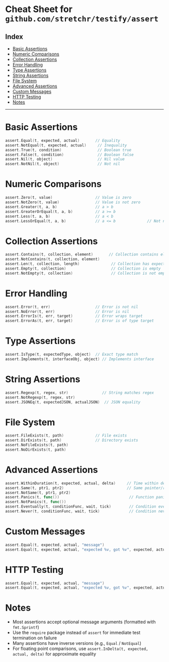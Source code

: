 # Cheat Sheet for ```github.com/stretchr/testify/assert```

## Index

- [Basic Assertions](#basic-assertions)
- [Numeric Comparisons](#numeric-comparisons)
- [Collection Assertions](#collection-assertions)
- [Error Handling](#error-handling)
- [Type Assertions](#type-assertions)
- [String Assertions](#string-assertions)
- [File System](#file-system)
- [Advanced Assertions](#advanced-assertions)
- [Custom Messages](#custom-messages)
- [HTTP Testing](#http-testing)
- [Notes](#notes)


---

# Basic Assertions

```go
assert.Equal(t, expected, actual)       // Equality
assert.NotEqual(t, expected, actual)     // Inequality
assert.True(t, condition)                // Boolean true
assert.False(t, condition)               // Boolean false
assert.Nil(t, object)                    // Nil value
assert.NotNil(t, object)                 // Not nil
```

# Numeric Comparisons

```go
assert.Zero(t, value)                   // Value is zero
assert.NotZero(t, value)                // Value is not zero
assert.Greater(t, a, b)                 // a > b
assert.GreaterOrEqual(t, a, b)          // a >= b
assert.Less(t, a, b)                    // a < b
assert.LessOrEqual(t, a, b)             // a <= b              // Not nil
```

# Collection Assertions

```go
assert.Contains(t, collection, element)       // Collection contains element
assert.NotContains(t, collection, element)
assert.Len(t, collection, length)              // Collection has expected length
assert.Empty(t, collection)                    // Collection is empty
assert.NotEmpty(t, collection)                 // Collection is not empty
```

# Error Handling

```go
assert.Error(t, err)                    // Error is not nil
assert.NoError(t, err)                  // Error is nil
assert.ErrorIs(t, err, target)          // Error wraps target
assert.ErrorAs(t, err, target)          // Error is of type target
```

# Type Assertions

```go
assert.IsType(t, expectedType, object)  // Exact type match
assert.Implements(t, interfaceObj, object) // Implements interface
```

# String Assertions

```go
assert.Regexp(t, regex, str)               // String matches regex
assert.NotRegexp(t, regex, str)
assert.JSONEq(t, expectedJSON, actualJSON)  // JSON equality
```

# File System

```go
assert.FileExists(t, path)              // File exists
assert.DirExists(t, path)               // Directory exists
assert.NoFileExists(t, path)
assert.NoDirExists(t, path)
```

# Advanced Assertions

```go
assert.WithinDuration(t, expected, actual, delta)     // Time within delta
assert.Same(t, ptr1, ptr2)                            // Same pointer/reference
assert.NotSame(t, ptr1, ptr2)
assert.Panics(t, func())                               // Function panics
assert.NotPanics(t, func())
assert.Eventually(t, conditionFunc, wait, tick)        // Condition eventually true
assert.Never(t, conditionFunc, wait, tick)             // Condition never true
```

# Custom Messages

```go
assert.Equal(t, expected, actual, "message")                                // Add custom failure message
assert.Equal(t, expected, actual, "expected %v, got %v", expected, actual)
```

# HTTP Testing

```go
assert.Equal(t, expected, actual, "message")                                     // Add custom failure message
assert.Equal(t, expected, actual, "expected %v, got %v", expected, actual)
```

# Notes

- Most assertions accept optional message arguments (formatted with `fmt.Sprintf`)
- Use the `require` package instead of `assert` for immediate test termination on failure
- Many assertions have inverse versions (e.g., `Equal` / `NotEqual`)
- For floating point comparisons, use `assert.InDelta(t, expected, actual, delta)` for approximate equality